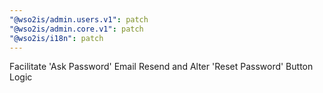 ```yaml
---
"@wso2is/admin.users.v1": patch
"@wso2is/admin.core.v1": patch
"@wso2is/i18n": patch
---
```


Facilitate 'Ask Password' Email Resend and Alter 'Reset Password' Button Logic
